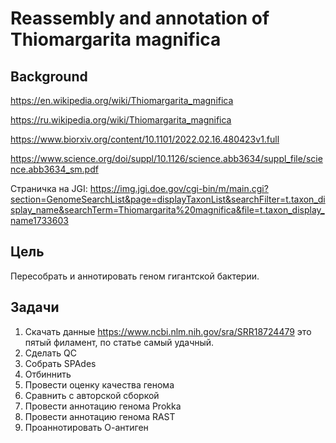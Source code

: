 # Reassembly and annotation of Thiomargarita magnifica

## Background

https://en.wikipedia.org/wiki/Thiomargarita_magnifica

https://ru.wikipedia.org/wiki/Thiomargarita_magnifica

https://www.biorxiv.org/content/10.1101/2022.02.16.480423v1.full

https://www.science.org/doi/suppl/10.1126/science.abb3634/suppl_file/science.abb3634_sm.pdf

Страничка на JGI: https://img.jgi.doe.gov/cgi-bin/m/main.cgi?section=GenomeSearchList&page=displayTaxonList&searchFilter=t.taxon_display_name&searchTerm=Thiomargarita%20magnifica&file=t.taxon_display_name1733603

## Цель

Пересобрать и аннотировать геном гигантской бактерии.

## Задачи

1) Скачать данные https://www.ncbi.nlm.nih.gov/sra/SRR18724479 это пятый филамент, по статье самый удачный.
2) Сделать QC
3) Собрать SPAdes
4) Отбиннить
5) Провести оценку качества генома
6) Сравнить с авторской сборкой
7) Провести аннотацию генома Prokka
7) Провести аннотацию генома RAST
8) Проаннотировать О-антиген






